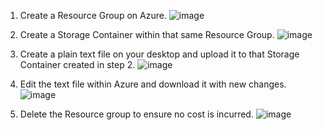 1.	Create a Resource Group on Azure.
![image](https://github.com/user-attachments/assets/b5ca41c1-9f04-4e4f-b755-252e6e33a65d)

2.	Create a Storage Container within that same Resource Group.
![image](https://github.com/user-attachments/assets/95558e45-4c3d-4e33-a77f-eb9ef9b4a66a)

3.	Create a plain text file on your desktop and upload it to that Storage Container created in step 2.
![image](https://github.com/user-attachments/assets/4572bf98-8195-4914-8ff6-d0f10d764a2a)

4.	Edit the text file within Azure and download it with new changes.
![image](https://github.com/user-attachments/assets/a0a98efa-f11c-411b-aab4-4f9ea8991c88)

5.	Delete the Resource group to ensure no cost is incurred.
![image](https://github.com/user-attachments/assets/0af00eca-27ab-487f-9e8f-a2b6c99a951c)
